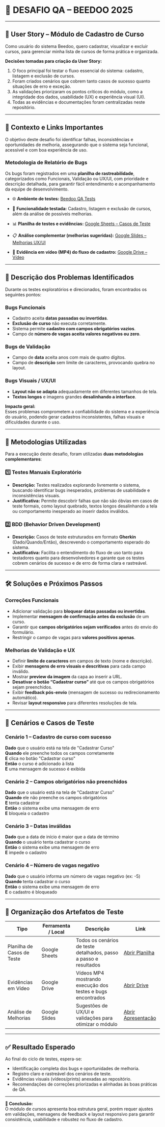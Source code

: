 # 🧪 DESAFIO QA – BEEDOO 2025

---

## 📌 User Story – Módulo de Cadastro de Curso


Como usuário do sistema Beedoo, quero cadastrar, visualizar e excluir cursos, para gerenciar minha lista de cursos de forma prática e organizada.

**Decisões tomadas para criação da User Story:**
1. O foco principal foi testar o fluxo essencial do sistema: cadastro, listagem e exclusão de cursos.  
2. Foram criados cenários que cobrem tanto casos de sucesso quanto situações de erro e exceção.  
3. As validações priorizaram os pontos críticos do módulo, como a integridade dos dados, usabilidade (UX) e experiência visual (UI).  
4. Todas as evidências e documentações foram centralizadas neste repositório.

---

## 🧾 Contexto e Links Importantes

O objetivo deste desafio foi identificar falhas, inconsistências e oportunidades de melhoria, assegurando que o sistema seja funcional, acessível e com boa experiência de uso.

### Metodologia de Relatório de Bugs
Os bugs foram registrados em uma **planilha de rastreabilidade**, categorizados como Funcionais, Validação ou UX/UI, com prioridade e descrição detalhada, para garantir fácil entendimento e acompanhamento da equipe de desenvolvimento.


- 🌐 **Ambiente de testes:** [Beedoo QA Tests](https://creative-sherbet-a51eac.netlify.app/new-course)  
- 🧩 **Funcionalidade testada:** Cadastro, listagem e exclusão de cursos, além da análise de possíveis melhorias.
   
- 📊 **Planilha de testes e evidências:** [Google Sheets – Casos de Teste](https://docs.google.com/spreadsheets/d/1p4P6JoU_KfYsAUmQN_Yh2jZ-jXsutaq_a8usZl_6sq0/edit?gid=0#gid=0)  
- 📋 **Análise complementar (melhorias sugeridas):** [Google Slides – Melhorias UX/UI](https://docs.google.com/presentation/d/1rXzXwUOrSjRwcPsXm0lXF0YBmyfPYWDphsa67rep4sk/edit?slide=id.g39e52667058_2_76#slide=id.g39e52667058_2_76)  
- 🎥 **Evidência em vídeo (MP4) do fluxo de cadastro:** [Google Drive – Vídeo](https://docs.google.com/videos/d/1pTh3RsM8OSasUQZcugDpZAXW51I4kIoJCwOX_NmWXqw/edit?scene=id.g3394bba2_0_1#scene=id.g3394bba2_0_1)

---

## 🐛 Descrição dos Problemas Identificados

Durante os testes exploratórios e direcionados, foram encontrados os seguintes pontos:

### **Bugs Funcionais**
- Cadastro aceita **datas passadas ou invertidas**.  
- **Exclusão de curso** não executa corretamente.  
- Sistema permite **cadastro com campos obrigatórios vazios**.  
- Campo de **número de vagas aceita valores negativos ou zero**.  

### **Bugs de Validação**
- Campo de **data** aceita anos com mais de quatro dígitos.  
- Campo de **descrição** sem limite de caracteres, provocando quebra no layout.  

### **Bugs Visuais / UX/UI**
- **Layout não se adapta** adequadamente em diferentes tamanhos de tela.  
- **Textos longos** e imagens grandes **desalinhando a interface**.  

**Impacto geral:**  
Esses problemas comprometem a confiabilidade do sistema e a experiência do usuário, podendo gerar cadastros inconsistentes, falhas visuais e dificuldades durante o uso.

---

## 🧭 Metodologias Utilizadas

Para a execução deste desafio, foram utilizadas **duas metodologias complementares**:

### 1️⃣ Testes Manuais Exploratório
- **Descrição:** Testes realizados explorando livremente o sistema, buscando identificar bugs inesperados, problemas de usabilidade e inconsistências visuais.  
- **Justificativa:** Permite descobrir falhas que não são óbvias em casos de teste formais, como layout quebrado, textos longos desalinhando a tela ou comportamento inesperado ao inserir dados inválidos.

### 2️⃣ BDD (Behavior Driven Development)
- **Descrição:** Casos de teste estruturados em formato **Gherkin** (Dado/Quando/Então), descrevendo o comportamento esperado do sistema.  
- **Justificativa:** Facilita o entendimento do fluxo de uso tanto para testadores quanto para desenvolvedores e garante que os testes cobrem cenários de sucesso e de erro de forma clara e rastreável.

---

## 🛠 Soluções e Próximos Passos

### **Correções Funcionais**
- Adicionar validação para **bloquear datas passadas ou invertidas**.  
- Implementar **mensagem de confirmação antes da exclusão** de um curso.  
- Garantir que **campos obrigatórios sejam verificados** antes do envio do formulário.  
- Restringir o campo de vagas para **valores positivos apenas**.  

### **Melhorias de Validação e UX**
- Definir **limite de caracteres** em campos de texto (nome e descrição).  
- Exibir **mensagens de erro visuais e descritivas** para cada campo inválido.  
- Mostrar **preview da imagem** da capa ao inserir a URL.  
- **Desativar o botão “Cadastrar curso”** até que os campos obrigatórios sejam preenchidos.  
- Exibir **feedback pós-envio** (mensagem de sucesso ou redirecionamento automático).  
- Revisar **layout responsivo** para diferentes resoluções de tela.

---

## 🧪 Cenários e Casos de Teste

### **Cenário 1 – Cadastro de curso com sucesso**
**Dado** que o usuário está na tela de "Cadastrar Curso"  
**Quando** ele preenche todos os campos corretamente  
**E** clica no botão "Cadastrar curso"  
**Então** o curso é adicionado à lista  
**E** uma mensagem de sucesso é exibida  

### **Cenário 2 – Campos obrigatórios não preenchidos**
**Dado** que o usuário está na tela de "Cadastrar Curso"  
**Quando** ele não preenche os campos obrigatórios  
**E** tenta cadastrar  
**Então** o sistema exibe uma mensagem de erro  
**E** bloqueia o cadastro  

### **Cenário 3 – Datas inválidas**
**Dado** que a data de início é maior que a data de término  
**Quando** o usuário tenta cadastrar o curso  
**Então** o sistema exibe uma mensagem de erro  
**E** impede o cadastro  

### **Cenário 4 – Número de vagas negativo**
**Dado** que o usuário informa um número de vagas negativo (ex: -5)  
**Quando** tenta cadastrar o curso  
**Então** o sistema exibe uma mensagem de erro  
**E** o cadastro é bloqueado  

---

## 📂 Organização dos Artefatos de Teste

| Tipo | Ferramenta / Local | Descrição | Link |
|------|-------------------|-----------|------|
| Planilha de Casos de Teste | Google Sheets | Todos os cenários de teste detalhados, passo a passo e resultados | [Abrir Planilha](https://docs.google.com/spreadsheets/d/1p4P6JoU_KfYsAUmQN_Yh2jZ-jXsutaq_a8usZl_6sq0/edit?gid=0#gid=0) |
| Evidências em Vídeo | Google Drive | Vídeos MP4 mostrando execução dos testes e bugs encontrados | [Abrir Drive](INSERIR_LINK_REAL_DO_VIDEO) |
| Análise de Melhorias | Google Slides | Sugestões de UX/UI e validações para otimizar o módulo | [Abrir Apresentação](https://docs.google.com/presentation/d/1rXzXwUOrSjRwcPsXm0lXF0YBmyfPYWDphsa67rep4sk/edit?slide=id.g39e52667058_2_76#slide=id.g39e52667058_2_76) |

---

## ✅ Resultado Esperado

Ao final do ciclo de testes, espera-se:
- Identificação completa dos bugs e oportunidades de melhoria.  
- Registro claro e rastreável dos cenários de teste.  
- Evidências visuais (vídeos/prints) anexadas ao repositório.  
- Recomendações de correções priorizadas e alinhadas às boas práticas de QA.  

---

**🧠 Conclusão:**  
O módulo de cursos apresenta boa estrutura geral, porém requer ajustes em validações, mensagens de feedback e layout responsivo para garantir consistência, usabilidade e robustez no fluxo de cadastro.
